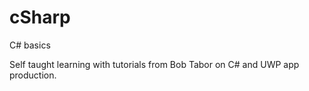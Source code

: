 # cSharp
C# basics

Self taught learning with tutorials from Bob Tabor on C# and UWP app production.

